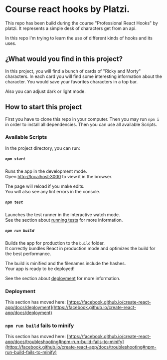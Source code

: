 # Course react hooks by Platzi.

This repo has been build during the course "Professional React Hooks" by
platzi. It represents a simple desk of characters get from an api.

In this repo I'm trying to learn the use of different kinds of hooks and its
uses.

## ¿What would you find in this project?

In this project, you will find a bunch of cards of "Ricky and Morty" characters.
In each card you will find some interesting information about the character.
You would save your favorites characters in a top bar.

Also you can adjust dark or light mode.

## How to start this project

First you have to clone this repo in your computer. Then you may run `npm i` in
order to install all dependencies. Then you can use all available Scripts.

### Available Scripts

In the project directory, you can run:

##### `npm start`

Runs the app in the development mode.\
Open [http://localhost:3000](http://localhost:3000) to view it in the browser.

The page will reload if you make edits.\
You will also see any lint errors in the console.

##### `npm test`

Launches the test runner in the interactive watch mode.\
See the section about [running tests](https://facebook.github.io/create-react-app/docs/running-tests) for more information.

##### `npm run build`

Builds the app for production to the `build` folder.\
It correctly bundles React in production mode and optimizes the build for the best performance.

The build is minified and the filenames include the hashes.\
Your app is ready to be deployed!

See the section about [deployment](https://facebook.github.io/create-react-app/docs/deployment) for more information.

### Deployment

This section has moved here: [https://facebook.github.io/create-react-app/docs/deployment](https://facebook.github.io/create-react-app/docs/deployment)

### `npm run build` fails to minify

This section has moved here: [https://facebook.github.io/create-react-app/docs/troubleshooting#npm-run-build-fails-to-minify](https://facebook.github.io/create-react-app/docs/troubleshooting#npm-run-build-fails-to-minify)
